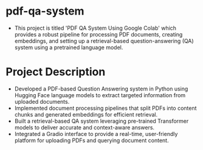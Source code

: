 # pdf-qa-system
* This project is titled 'PDF QA System Using Google Colab' which provides a robust pipeline for processing PDF documents, creating embeddings, and setting up a retrieval-based question-answering (QA) system using a pretrained language model.
# Project Description
* Developed a PDF-based Question Answering system in Python using Hugging Face language models to extract targeted information from uploaded documents.
* Implemented document processing pipelines that split PDFs into content chunks and generated embeddings for efficient retrieval.
* Built a retrieval-based QA system leveraging pre-trained Transformer models to deliver accurate and context-aware answers.
* Integrated a Gradio interface to provide a real-time, user-friendly platform for uploading PDFs and querying document content.
